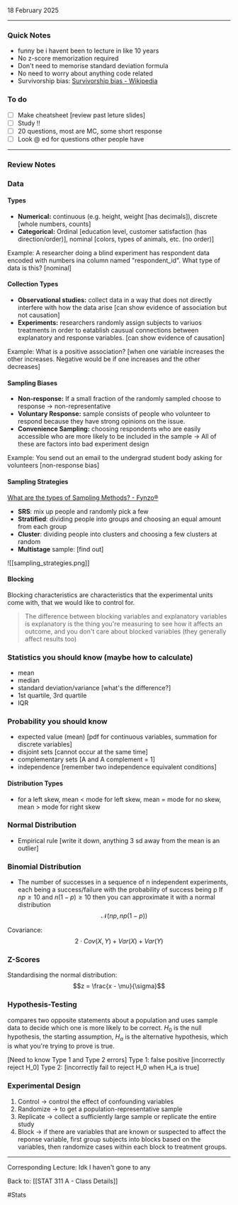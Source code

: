 18 February 2025

---
### Quick Notes
- funny be i havent been to lecture in like 10 years
- No z-score memorization required
- Don't need to memorise standard deviation formula
- No need to worry about anything code related
- Survivorship bias: [Survivorship bias - Wikipedia](https://en.wikipedia.org/wiki/Survivorship_bias)

### To do
- [ ] Make cheatsheet [review past leture slides]
- [ ] Study !!
- [ ] 20 questions, most are MC, some short response
- [ ] Look @ ed for questions other people have

---
### Review Notes

### Data
#### Types
- **Numerical:** continuous (e.g. height, weight [has decimals]), discrete [whole numbers, counts]
- **Categorical:** Ordinal [education level, customer satisfaction (has direction/order)], nominal [colors, types of animals, etc. (no order)]

Example: A researcher doing a blind experiment has respondent data encoded with numbers ina  column named "respondent_id". What type of data is this? [nominal]

#### Collection Types
- **Observational studies:** collect data in a way that does not directly interfere with how the data arise [can show evidence of association but not causation]
- **Experiments:** researchers randomly assign subjects to variuos treatments in order to eatablish causual connections between explanatory and response variables. [can show evidence of causation]

Example: What is a positive association? [when one variable increases the other increases. Negative would be if one increases and the other decreases]

#### Sampling Biases
- **Non-response:** If a small fraction of the randomly sampled choose to response -> non-representative
- **Voluntary Response:** sample consists of people who volunteer to respond because they have strong opinions on the issue.
- **Convenience Sampling:** choosing respondents who are easily accessible who are more likely to be included in the sample 
-> All of these are factors into bad experiment design

Example: You send out an email to the undergrad student body asking for volunteers [non-response bias] 

#### Sampling Strategies
[What are the types of Sampling Methods? - Fynzo®](https://www.fynzo.com/blog/types-of-sampling/)
- **SRS**: mix up people and randomly pick a few
- **Stratified**: dividing people into groups and choosing an equal amount from each group
- **Cluster**: dividing people into clusters and choosing a few clusters at random
- **Multistage** sample: [find out]

![[sampling_strategies.png]]

#### Blocking
Blocking characteristics are characteristics that the experimental units come with, that we would like to control for. 
> The difference between blocking variables and explanatory variables is explanatory is the thing you're measuring to see how it affects an outcome, and you don't care about blocked variables (they generally affect results too)

### Statistics you should know (maybe how to calculate)
- mean
- median
- standard deviation/variance [what's the difference?]
- 1st quartile, 3rd quartile
- IQR

### Probability you should know
- expected value (mean) [pdf for continuous variables, summation for discrete variables]
- disjoint sets [cannot occur at the same time]
- complementary sets [A and A complement = 1]
- independence [remember two independence equivalent conditions]

#### Distribution Types
- for a left skew, mean < mode for left skew, mean = mode for no skew, mean > mode for right skew

### Normal Distribution
- Empirical rule [write it down, anything 3 sd away from the mean is an outlier]

### Binomial Distribution
- The number of successes in a sequence of n independent experiments, each being a success/failure with the probability of success being p
	If $np \geq 10$ and $n(1 - p) \geq 10$ then you can approximate it with a normal distribution $$\mathcal{N}(np, np(1 - p))$$

Covariance:
$$2 \cdot Cov(X, Y) + Var(X) + Var(Y) $$
### Z-Scores
Standardising the normal distribution:
$$z = \frac{x - \mu}{\sigma}$$

### Hypothesis-Testing
compares two opposite statements about a population and uses sample data to decide which one is more likely to be correct. $H_0$ is the null hypothesis, the starting assumption, $H_{\alpha}$ is the alternative hypothesis, which is what you're trying to prove is true. 

[Need to know Type 1 and Type 2 errors]
Type 1: false positive [incorrectly reject H_0]
Type 2: [incorrectly fail to reject H_0 when H_a is true]

### Experimental Design
1. Control -> control the effect of confounding variables
3. Randomize -> to get a population-representative sample
4. Replicate -> collect a sufficiently large sample or replicate the entire study
5. Block -> if there are variables that are known or suspected to affect the reponse variable, first group subjects into blocks based on the variables, then randomize cases within each block to treatment groups.



---
Corresponding Lecture: Idk I haven't gone to any

Back to: [[STAT 311 A - Class Details]]

#Stats
